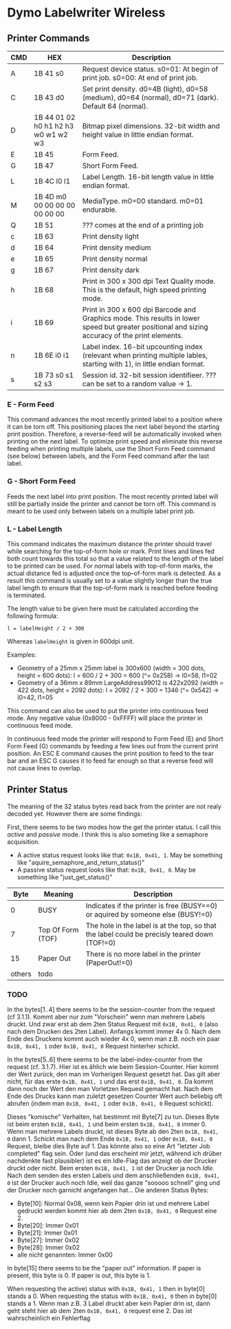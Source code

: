 # Dymo Labelwriter Wireless

## Printer Commands

| CMD | HEX | Description |
|---|---|---|
| A | 1B 41 s0 | Request device status. s0=01: At begin of print job. s0=00: At end of print job. |
| C | 1B 43 d0 | Set print density. d0=4B (light), d0=58 (medium), d0=64 (normal), d0=71 (dark). Default 64 (normal). |
| D | 1B 44 01 02 h0 h1 h2 h3 w0 w1 w2 w3 | Bitmap pixel dimensions. 32-bit width and height value in little endian format. |
| E | 1B 45 | Form Feed. |
| G | 1B 47 | Short Form Feed. |
| L | 1B 4C l0 l1 | Label Length. 16-bit length value in little endian format. |
| M | 1B 4D m0 00 00 00 00 00 00 00 | MediaType. m0=00 standard. m0=01 endurable. |
| Q | 1B 51 | ??? comes at the end of a printing job |
| c | 1B 63 | Print density light |
| d | 1B 64 | Print density medium |
| e | 1B 65 | Print density normal |
| g | 1B 67 | Print density dark |
| h | 1B 68 | Print in 300 x 300 dpi Text Quality mode. This is the default, high speed printing mode. |
| i | 1B 69 | Print in 300 x 600 dpi Barcode and Graphics mode. This results in lower speed but greater positional and sizing accuracy of the print elements. |
| n | 1B 6E i0 i1 | Label index. 16-bit upcounting index (relevant when printing multiple lables, starting with 1), in little endian format. |
| s | 1B 73 s0 s1 s2 s3 | Session id. 32-bit session identifieer. ??? can be set to a random value -> 1. |


### E - Form Feed
This command advances the most recently printed label to a position where it can be torn off. This positioning places the next label beyond the starting print position. Therefore, a reverse-feed will be automatically invoked when printing on the next label. To optimize print speed and eliminate this reverse feeding when printing multiple labels, use the Short Form Feed command (see below) between labels, and the Form Feed command after the last label.


### G - Short Form Feed
Feeds the next label into print position. The most recently printed label will still be partially inside the printer and cannot be torn off. This command is meant to be used only between labels on a multiple label print job.


### L - Label Length
This command indicates the maximum distance the printer should travel while searching for the top-of-form hole or mark. Print lines and lines fed both count towards this total so that a value related to the length of the label to be printed can be used. For normal labels with top-of-form marks, the actual distance fed is adjusted once the top–of-form mark is detected. As a result this command is usually set to a value slightly longer than the true label length to ensure that the top-of-form mark is reached before feeding is terminated.

The length value to be given here must be calculated according the following formula:
```
l = labelHeight / 2 + 300
```
Whereas `labelHeight` is given in 600dpi unit.

Examples:
- Geometry of a 25mm x 25mm label is 300x600 (width = 300 dots, height = 600 dots): l = 600 / 2 + 300 = 600 (^= 0x258) -> l0=58, l1=02
- Geometry of a 36mm x 89mm LargeAddress99012 is 422x2092 (width = 422 dots, height = 2092 dots): l = 2092 / 2 + 300 = 1346 (^= 0x542) -> l0=42, l1=05

This command can also be used to put the printer into continuous feed mode. Any negative value (0x8000 - 0xFFFF) will place the printer in continuous feed mode.

In continuous feed mode the printer will respond to Form Feed (E) and Short Form Feed (G) commands by feeding a few lines out from the current print position. An ESC E command causes the print position to feed to the tear bar and an ESC G causes it to feed far enough so that a reverse feed will not cause lines to overlap.



## Printer Status
The meaning of the 32 status bytes read back from the printer are not realy decoded yet. However there are some findings:

First, there seems to be two modes how the get the printer status. I call this *active* and *passive* mode. I think this is also someting like a semaphore acquisition.
- A active status request looks like that: `0x1B, 0x41, 1`. May be something like "aquire_semaphore_and_return_status()"
- A passive status request looks like that: `0x1B, 0x41, 0`. May be something like "just_get_status()"

| Byte | Meaning |Description |
|---|---|---|
| 0 | BUSY | Indicates if the printer is free (BUSY==0) or aquired by someone else (BUSY!=0) |
| 7 | Top Of Form (TOF) | The hole in the label is at the top, so that the label could be precisly teared down (TOF!=0) |
| 15 | Paper Out | There is no more label in the printer (PaperOut!=0) |
| others | todo |




### TODO

In the bytes[1..4] there seems to be the session-counter from the request (cf 3.1.1). Kommt aber nur zum "Vorschein" wenn man mehrere Labels druckt. Und zwar erst ab dem 2ten Status Request mit `0x1B, 0x41, 0` (also nach dem Drucken des 2ten Label). Anfangs kommt immer 4x 0. Nach dem Ende des Druckens kommt auch wieder 4x 0, wenn man z.B. noch ein paar  `0x1B, 0x41, 1` oder `0x1B, 0x41, 0` Request hinterher schickt.

In the bytes[5..6] there seems to be the label-index-counter from the request (cf. 3.1.7). Hier ist es ählich wie beim Session-Counter. Hier kommt der Wert zurück, den man im Vorherigen Request gesetzt hat. Das gilt aber nicht, für das erste `0x1B, 0x41, 1` und das erst `0x1B, 0x41, 0`. Da kommt dann noch der Wert den man Vorletzen Request gemacht hat. Nach dem Ende des Drucks kann man zuletzt gesetzen Counter Wert auch beliebig oft abrufen (indem man `0x1B, 0x41, 1` oder `0x1B, 0x41, 0` Request schickt).

Dieses "komische" Verhalten, hat bestimmt mit Byte[7] zu tun. Dieses Byte ist beim ersten `0x1B, 0x41, 1` und beim ersten `0x1B, 0x41, 0` immer 0. Wenn man mehrere Labels druckt, ist dieses Byte ab den 2ten `0x1B, 0x41, 0` dann 1. Schickt man nach dem Ende `0x1B, 0x41, 1` oder `0x1B, 0x41, 0` Request, bleibe dies Byte auf 1. Das könnte also so eine Art "letzter Job completed" flag sein. Oder (und das erscheint mir jetzt, während ich drüber nachdenkte fast plausibler) ist es ein Idle-Flag das anzeigt ob der Drucker druckt oder nicht. Beim ersten `0x1B, 0x41, 1` ist der Drucker ja noch *Idle*. Nach dem senden des ersten Labels und dem anschließenden `0x1B, 0x41, 0` ist der Drucker auch noch Idle, weil das ganze "sooooo schnell" ging und der Drucker noch garnicht angefangen hat...
Die anderen Status Bytes:
- Byte[10]: Normal 0x08, wenn kein Papier drin ist und mehrere Label gedruckt werden kommt hier ab dem 2ten `0x1B, 0x41, 0` Request eine 2.
- Byte[20]: Immer 0x01
- Byte[21]: Immer 0x01
- Byte[27]: Immer 0x02
- Byte[28]: Immer 0x02
- alle nicht genannten: Immer 0x00


In byte[15] there seems to be the "paper out" information. If paper is present, this byte is 0. If paper is out, this byte is 1.

When requesting the active) status with `0x1B, 0x41, 1` then in byte[0] stands a 0. When requesting the status with `0x1B, 0x41, 0` then in byte[0] stands a 1.
Wenn man z.B. 3 Label druckt aber kein Papier drin ist, dann geht steht hier ab dem 2ten `0x1B, 0x41, 0` request eine 2. Das ist wahrscheinlich ein Fehlerflag

